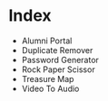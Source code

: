 # Index
- Alumni Portal
- Duplicate Remover
- Password Generator
- Rock Paper Scissor
- Treasure Map
- Video To Audio
